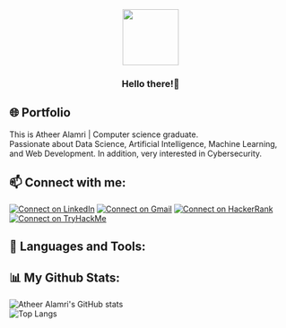 <div id="header" align="center">
  <img src="https://media.giphy.com/media/QssGEmpkyEOhBCb7e1/giphy.gif" width="100"/>
</div>

<h3 align="center"> Hello there!👋</h3>



## 🌐 Portfolio
This is Atheer Alamri | Computer science graduate.<br>
Passionate about Data Science, Artificial Intelligence, Machine Learning, and Web Development. In addition, very interested in Cybersecurity.

## 📫 Connect with me:
[![Connect on LinkedIn](https://img.shields.io/badge/--linkedin?label=LinkedIn&logo=LinkedIn&style=social)](https://www.linkedin.com/in/atheer-alamri-ba842a21b)
[![Connect on Gmail](https://img.shields.io/badge/--email?label=Gmail&logo=gmail&style=social)](mailto:AtheerAlamri01@gmail.com "Email me")
[![Connect on HackerRank](https://img.shields.io/badge/-hackerrank?label=HackerRank&logo=HackerRank&style=social)](https://www.hackerrank.com/atheer450)
[![Connect on TryHackMe](https://img.shields.io/badge/-tryhackme?label=TryHackMe&logo=tryhackme&style=social)](https://tryhackme.com/p/Atheer01)

## 📍 Languages and Tools:


## 📊 My Github Stats:
![Atheer Alamri's GitHub stats](https://github-readme-stats.vercel.app/api?username=AtheerAlamri&theme=react&&hide=contribs,prs&show_icons=true&hide_border=true&bg_color=0D1117)<br>
![Top Langs](https://github-readme-stats.vercel.app/api/top-langs?username=AtheerAlamri&theme=react&layout=compact&hide_border=true&bg_color=0D1117)
